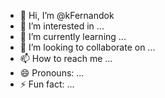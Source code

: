 - 👋 Hi, I’m @kFernandok
- 👀 I’m interested in ...
- 🌱 I’m currently learning ...
- 💞️ I’m looking to collaborate on ...
- 📫 How to reach me ...
- 😄 Pronouns: ...
- ⚡ Fun fact: ...

<!---
kFernandok/kFernandok is a ✨ special ✨ repository because its `README.md` (this file) appears on your GitHub profile.
You can click the Preview link to take a look at your changes.
--->
